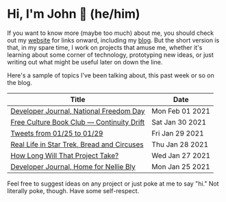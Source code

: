 # Hi, I'm John 👋 (he/him)

If you want to know more (maybe too much) about me, you should check out my [website](https://john.colagioia.net/) for links onward, including my [blog](https://john.colagioia.net/blog).  But the short version is that, in my spare time, I work on projects that amuse me, whether it's learning about some corner of technology, prototyping new ideas, or just writing out what might be useful later on down the line.

Here's a sample of topics I've been talking about, this past week or so on the blog.

|Title|Date|
|-----|-------|
|[Developer Journal, National Freedom Day](https://john.colagioia.net/blog/2021/02/01/freedom.html)|Mon Feb 01 2021|
|[Free Culture Book Club — Continuity Drift](https://john.colagioia.net/blog/2021/01/30/drift.html)|Sat Jan 30 2021|
|[Tweets from 01/25 to 01/29](https://john.colagioia.net/blog/media/2021/01/29/week.html)|Fri Jan 29 2021|
|[Real Life in Star Trek, Bread and Circuses](https://john.colagioia.net/blog/2021/01/28/bread.html)|Thu Jan 28 2021|
|[How Long Will That Project Take?](https://john.colagioia.net/blog/2021/01/27/estimate.html)|Wed Jan 27 2021|
|[Developer Journal, Home for Nellie Bly](https://john.colagioia.net/blog/2021/01/25/bly72.html)|Mon Jan 25 2021|

Feel free to suggest ideas on any project or just poke at me to say "hi." Not literally poke, though. Have some self-respect.
